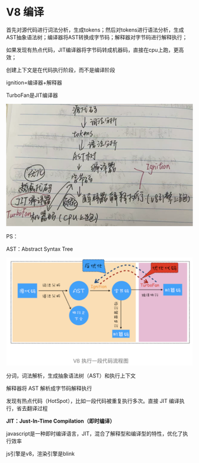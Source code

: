 # V8 编译

首先对源代码进行词法分析，生成tokens；然后对tokens进行语法分析，生成AST抽象语法树；编译器将AST转换成字节码；解释器对字节码进行解释执行；

如果发现有热点代码，JIT编译器将字节码转成机器码，直接在cpu上跑，更高效；

创建上下文是在代码执行阶段，而不是编译阶段

ignition=编译器+解释器

TurboFan是JIT编译器

![alt text](image-11.png)

PS：

AST：Abstract Syntax Tree

![alt text](image.png)

分词，词法解析，生成抽象语法树（AST）和执行上下文

解释器将 AST 解析成字节码解释执行

发现有热点代码（HotSpot），比如一段代码被重复执行多次。直接 JIT 编译执行，省去翻译过程

**JIT：Just-In-Time Compilation（即时编译）**

javascript是一种即时编译语言，JIT，混合了解释型和编译型的特性，优化了执行效率

js引擎是v8，渲染引擎是blink
